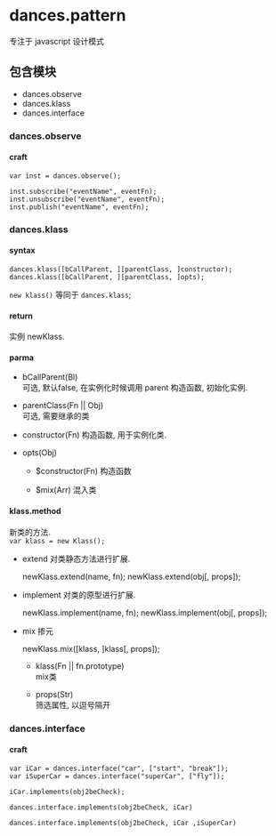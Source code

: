 # dances.pattern
专注于 javascript 设计模式

## 包含模块
+ dances.observe
+ dances.klass
+ dances.interface

### dances.observe

#### craft
	var inst = dances.observe();

	inst.subscribe("eventName", eventFn);
	inst.unsubscribe("eventName", eventFn);
	inst.publish("eventName", eventFn);

### dances.klass

#### syntax

	dances.klass([bCallParent, ][parentClass, ]constructor);
	dances.klass([bCallParent, ][parentClass, ]opts);

`new klass()` 等同于 `dances.klass`;

#### return  
实例 newKlass.

#### parma

+ bCallParent(Bl)  
可选, 默认false, 在实例化时候调用 parent 构造函数, 初始化实例.

+ parentClass(Fn || Obj)  
可选, 需要继承的类

+ constructor(Fn)
构造函数, 用于实例化类.

+ opts(Obj)
		
	* $constructor(Fn)
	构造函数
		
	* $mix(Arr)	
	混入类

#### klass.method
新类的方法.  
`var klass = new Klass();`

+ extend 
对类静态方法进行扩展.

	newKlass.extend(name, fn);
	newKlass.extend(obj[, props]);

+ implement
对类的原型进行扩展.

	newKlass.implement(name, fn);
	newKlass.implement(obj[, props]);

+ mix
掺元

	newKlass.mix([klass, ]klass[, props]);  
	* klass(Fn || fn.prototype)  
	mix类	

	* props(Str)  
	筛选属性, 以逗号隔开  


### dances.interface

#### craft 
	var iCar = dances.interface("car", ["start", "break"]);
	var iSuperCar = dances.interface("superCar", ["fly"]);

	iCar.implements(obj2beCheck);

	dances.interface.implements(obj2beCheck, iCar)

	dances.interface.implements(obj2beCheck, iCar ,iSuperCar)
